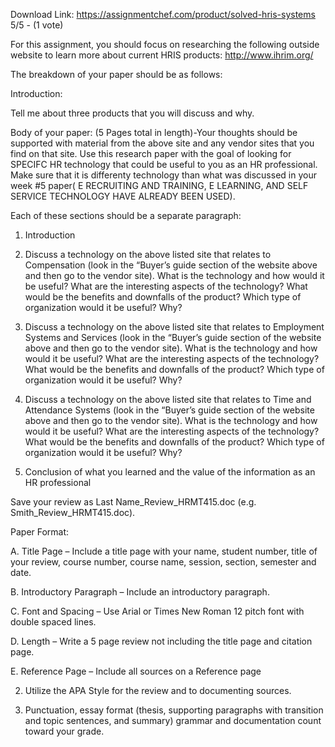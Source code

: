 Download Link: https://assignmentchef.com/product/solved-hris-systems
<br>
5/5 - (1 vote)

For this assignment, you should focus on researching the following outside website to learn more about current HRIS products: <a href="http://www.ihrim.org/" rel="nofollow">http://www.ihrim.org/</a>

The breakdown of your paper should be as follows:

Introduction:

Tell me about three products that you will discuss and why.

Body of your paper: (5 Pages total in length)-Your thoughts should be supported with material from the above site and any vendor sites that you find on that site. Use this research paper with the goal of looking for SPECIFC HR technology that could be useful to you as an HR professional. Make sure that it is differenty technology than what was discussed in your week #5 paper( E RECRUITING AND TRAINING, E LEARNING, AND SELF SERVICE TECHNOLOGY HAVE ALREADY BEEN USED).

Each of these sections should be a separate paragraph:

1)  Introduction

2)  Discuss a technology on the above listed site that relates to Compensation (look in the “Buyer’s guide section of the website above and then go to the vendor site). What is the technology and how would it be useful? What are the interesting aspects of the technology? What would be the benefits and downfalls of the product? Which type of organization would it be useful? Why?

3) Discuss a technology on the above listed site that relates to Employment Systems and Services (look in the “Buyer’s guide section of the website above and then go to the vendor site). What is the technology and how would it be useful? What are the interesting aspects of the technology? What would be the benefits and downfalls of the product? Which type of organization would it be useful? Why?

4) Discuss a technology on the above listed site that relates to Time and Attendance Systems (look in the “Buyer’s guide section of the website above and then go to the vendor site). What is the technology and how would it be useful? What are the interesting aspects of the technology? What would be the benefits and downfalls of the product? Which type of organization would it be useful? Why?

5) Conclusion of what you learned and the value of the information as an HR professional

Save your review as Last Name_Review_HRMT415.doc (e.g. Smith_Review_HRMT415.doc).

Paper Format:

A. Title Page – Include a title page with your name, student number, title of your review, course number, course name, session, section, semester and date.

B. Introductory Paragraph – Include an introductory paragraph.

C. Font and Spacing – Use Arial or Times New Roman 12 pitch font with double spaced lines.

D. Length – Write a 5 page review not including the title page and citation page.

E. Reference Page – Include all sources on a Reference page

2. Utilize the APA Style for the review and to documenting sources.

3. Punctuation, essay format (thesis, supporting paragraphs with transition and topic sentences, and summary) grammar and documentation count toward your grade.